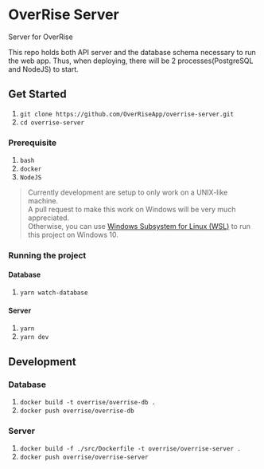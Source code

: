 # OverRise Server

Server for OverRise

This repo holds both API server and the database schema necessary to run the web app.
Thus, when deploying, there will be 2 processes(PostgreSQL and NodeJS) to start.

## Get Started

1. `git clone https://github.com/OverRiseApp/overrise-server.git`
2. `cd overrise-server`

### Prerequisite

1. `bash`
2. `docker`
3. `NodeJS`

> Currently development are setup to only work on a UNIX-like machine.  
> A pull request to make this work on Windows will be very much appreciated.  
> Otherwise, you can use [Windows Subsystem for Linux (WSL)](https://docs.microsoft.com/en-us/windows/wsl/install-win10) to run this project on Windows 10.  

### Running the project

#### Database
1. `yarn watch-database`

#### Server
1. `yarn`
2. `yarn dev`

## Development 

### Database
1. `docker build -t overrise/overrise-db .`
2. `docker push overrise/overrise-db`

### Server
1. `docker build -f ./src/Dockerfile -t overrise/overrise-server .`
2. `docker push overrise/overrise-server`
